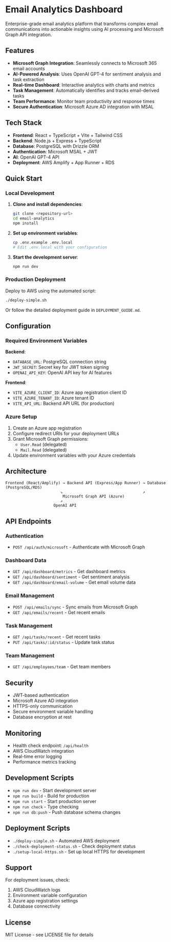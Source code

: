 # Email Analytics Dashboard

Enterprise-grade email analytics platform that transforms complex email communications into actionable insights using AI processing and Microsoft Graph API integration.

## Features

- **Microsoft Graph Integration**: Seamlessly connects to Microsoft 365 email accounts
- **AI-Powered Analysis**: Uses OpenAI GPT-4 for sentiment analysis and task extraction
- **Real-time Dashboard**: Interactive analytics with charts and metrics
- **Task Management**: Automatically identifies and tracks email-derived tasks
- **Team Performance**: Monitor team productivity and response times
- **Secure Authentication**: Microsoft Azure AD integration with MSAL

## Tech Stack

- **Frontend**: React + TypeScript + Vite + Tailwind CSS
- **Backend**: Node.js + Express + TypeScript
- **Database**: PostgreSQL with Drizzle ORM
- **Authentication**: Microsoft MSAL + JWT
- **AI**: OpenAI GPT-4 API
- **Deployment**: AWS Amplify + App Runner + RDS

## Quick Start

### Local Development

1. **Clone and install dependencies**:
   ```bash
   git clone <repository-url>
   cd email-analytics
   npm install
   ```

2. **Set up environment variables**:
   ```bash
   cp .env.example .env.local
   # Edit .env.local with your configuration
   ```

3. **Start the development server**:
   ```bash
   npm run dev
   ```

### Production Deployment

Deploy to AWS using the automated script:

```bash
./deploy-simple.sh
```

Or follow the detailed deployment guide in `DEPLOYMENT_GUIDE.md`.

## Configuration

### Required Environment Variables

**Backend**:
- `DATABASE_URL`: PostgreSQL connection string
- `JWT_SECRET`: Secret key for JWT token signing
- `OPENAI_API_KEY`: OpenAI API key for AI features

**Frontend**:
- `VITE_AZURE_CLIENT_ID`: Azure app registration client ID
- `VITE_AZURE_TENANT_ID`: Azure tenant ID
- `VITE_API_URL`: Backend API URL (for production)

### Azure Setup

1. Create an Azure app registration
2. Configure redirect URIs for your deployment URLs
3. Grant Microsoft Graph permissions:
   - `User.Read` (delegated)
   - `Mail.Read` (delegated)
4. Update environment variables with your Azure credentials

## Architecture

```
Frontend (React/Amplify) → Backend API (Express/App Runner) → Database (PostgreSQL/RDS)
                        ↘                                   ↗
                         Microsoft Graph API (Azure)
                        ↗
                     OpenAI API
```

## API Endpoints

### Authentication
- `POST /api/auth/microsoft` - Authenticate with Microsoft Graph

### Dashboard Data
- `GET /api/dashboard/metrics` - Get dashboard metrics
- `GET /api/dashboard/sentiment` - Get sentiment analysis
- `GET /api/dashboard/email-volume` - Get email volume data

### Email Management
- `POST /api/emails/sync` - Sync emails from Microsoft Graph
- `GET /api/emails/recent` - Get recent emails

### Task Management
- `GET /api/tasks/recent` - Get recent tasks
- `PUT /api/tasks/:id/status` - Update task status

### Team Management
- `GET /api/employees/team` - Get team members

## Security

- JWT-based authentication
- Microsoft Azure AD integration
- HTTPS-only communication
- Secure environment variable handling
- Database encryption at rest

## Monitoring

- Health check endpoint: `/api/health`
- AWS CloudWatch integration
- Real-time error logging
- Performance metrics tracking

## Development Scripts

- `npm run dev` - Start development server
- `npm run build` - Build for production
- `npm run start` - Start production server
- `npm run check` - Type checking
- `npm run db:push` - Push database schema changes

## Deployment Scripts

- `./deploy-simple.sh` - Automated AWS deployment
- `./check-deployment-status.sh` - Check deployment status
- `./setup-local-https.sh` - Set up local HTTPS for development

## Support

For deployment issues, check:
1. AWS CloudWatch logs
2. Environment variable configuration
3. Azure app registration settings
4. Database connectivity

## License

MIT License - see LICENSE file for details